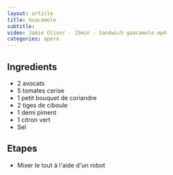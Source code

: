 ```yaml
---
layout: article
title: Guacamole
subtitle:
video: Jamie Oliver - 15min - Sandwich guacamole.mp4
categories: apero
---
```


<div class="body">
  <h2>Ingredients</h2>
  <ul>
    <li>2 avocats</li>
    <li>5 tomates cerise</li>
    <li>1 petit bouquet de coriandre</li>
    <li>2 tiges de ciboule</li>
    <li>1 demi piment</li>
    <li>1 citron vert</li>
    <li>Sel</li>
  </ul>
  <h2>Etapes</h2>
  <ul>
    <li>Mixer le tout à l'aide d'un robot</li>
  </ul>
</div>
